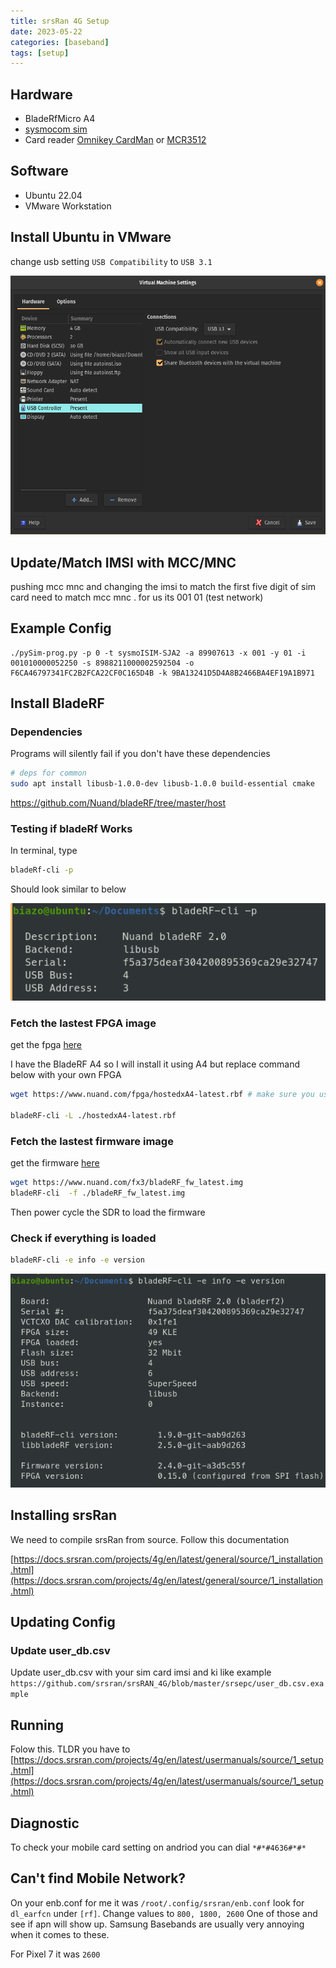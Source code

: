 ```yaml
---
title: srsRan 4G Setup
date: 2023-05-22
categories: [baseband]
tags: [setup]
---
```

## Hardware

* BladeRfMicro A4
* [sysmocom sim](https://shop.sysmocom.de/sysmoISIM-SJA2-SIM-USIM-ISIM-Card-10-pack-with-ADM-keys/sysmoISIM-SJA2-10p-adm)
* Card reader [Omnikey CardMan](https://shop.sysmocom.de/Omnikey-CardMan-6121-USB-CCID-interface-2FF-sized/cm6121) or  [MCR3512](https://www.aliexpress.us/item/2251832818004690.html?gatewayAdapt=glo2usa4itemAdapt&_randl_shipto=US)

## Software

* Ubuntu 22.04
* VMware Workstation

## Install Ubuntu in VMware

change usb setting `USB Compatibility` to `USB 3.1`

![](/assets/img/2023-04-25-20-45-36.png)

## Update/Match IMSI with MCC/MNC

pushing mcc mnc and changing the imsi to match
the first five digit of sim card need to match mcc mnc . for us its 001 01 (test network)

## Example Config

```
./pySim-prog.py -p 0 -t sysmoISIM-SJA2 -a 89907613 -x 001 -y 01 -i 001010000052250 -s 8988211000002592504 -o F6CA46797341FC2B2FCA22CF0C165D4B -k 9BA13241D5D4A8B2466BA4EF19A1B971 
```

## Install BladeRF

### Dependencies

Programs will silently fail if you don't have these dependencies

```bash
# deps for common
sudo apt install libusb-1.0.0-dev libusb-1.0.0 build-essential cmake

```

https://github.com/Nuand/bladeRF/tree/master/host

### Testing if bladeRf Works

In terminal, type

```bash
bladeRf-cli -p
```

Should look similar to below

![](/assets/img/2023-04-25-20-46-04.png)


### Fetch the lastest FPGA image
get the fpga [here](https://www.nuand.com/fpga_images/)

I have the BladeRF A4 so I will install it using A4 but replace command below with your own FPGA

```bash
wget https://www.nuand.com/fpga/hostedxA4-latest.rbf # make sure you use your fpga version

bladeRF-cli -L ./hostedxA4-latest.rbf
```

### Fetch the lastest firmware image

get the firmware [here](https://www.nuand.com/fx3_images/)

```bash
wget https://www.nuand.com/fx3/bladeRF_fw_latest.img
bladeRF-cli  -f ./bladeRF_fw_latest.img
```

Then power cycle the SDR to load the firmware

### Check if everything is loaded
```bash
bladeRF-cli -e info -e version
```

![](/assets/img/2023-04-25-20-46-33.png)

## Installing srsRan

We need to compile srsRan from source. Follow this documentation


[https://docs.srsran.com/projects/4g/en/latest/general/source/1_installation.html](https://docs.srsran.com/projects/4g/en/latest/general/source/1_installation.html)


## Updating Config

### Update user_db.csv

Update user_db.csv with your sim card imsi and ki like example `https://github.com/srsran/srsRAN_4G/blob/master/srsepc/user_db.csv.example`


## Running 

Folow this. TLDR you have to [https://docs.srsran.com/projects/4g/en/latest/usermanuals/source/1_setup.html](https://docs.srsran.com/projects/4g/en/latest/usermanuals/source/1_setup.html)

## Diagnostic

To check your mobile card setting on andriod you can dial
`*#*#4636#*#*`

## Can't find Mobile Network?

On your enb.conf for me it was `/root/.config/srsran/enb.conf` look for `dl_earfcn` under `[rf]`. Change values to `800, 1800, 2600` One of those and see if apn will show up. Samsung Basebands are usually very annoying when it comes to these.

For Pixel 7 it was `2600`
